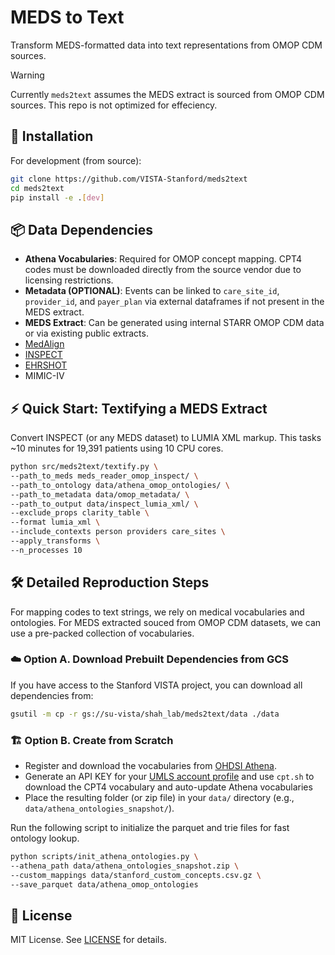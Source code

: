 # MEDS to Text
Transform MEDS-formatted data into text representations from OMOP CDM sources.

> [!WARNING]
> Currently `meds2text` assumes the MEDS extract is sourced from OMOP CDM sources.
> This repo is not optimized for effeciency. 

## 🚀 Installation

For development (from source):

```bash
git clone https://github.com/VISTA-Stanford/meds2text
cd meds2text
pip install -e .[dev]
```

## 📦 Data Dependencies

- **Athena Vocabularies**: Required for OMOP concept mapping. CPT4 codes must be downloaded directly from the source vendor due to licensing restrictions.
- **Metadata (OPTIONAL)**: Events can be linked to `care_site_id`, `provider_id`, and `payer_plan` via external dataframes if not present in the MEDS extract.
- **MEDS Extract**: Can be generated using internal STARR OMOP CDM data or via existing public extracts.
 - [MedAlign](https://stanford.redivis.com/datasets/48nr-frxd97exb)
 - [INSPECT](https://stanford.redivis.com/datasets/dzc6-9jyt6gapt)
 - [EHRSHOT](https://stanford.redivis.com/datasets/53gc-8rhx41kgt)
 - MIMIC-IV 	

## ⚡ Quick Start: Textifying a MEDS Extract

Convert INSPECT (or any MEDS dataset) to LUMIA XML markup. This tasks ~10 minutes for 19,391 patients using 10 CPU cores.

```bash
python src/meds2text/textify.py \
--path_to_meds meds_reader_omop_inspect/ \
--path_to_ontology data/athena_omop_ontologies/ \
--path_to_metadata data/omop_metadata/ \
--path_to_output data/inspect_lumia_xml/ \
--exclude_props clarity_table \
--format lumia_xml \
--include_contexts person providers care_sites \
--apply_transforms \
--n_processes 10 
```

## 🛠️ Detailed Reproduction Steps

For mapping codes to text strings, we rely on medical vocabularies and ontologies. For MEDS extracted souced from OMOP CDM datasets, we can use a pre-packed collection of vocabularies.

### ☁️ Option A. Download Prebuilt Dependencies from GCS

If you have access to the Stanford VISTA project, you can download all dependencies from:

```bash
gsutil -m cp -r gs://su-vista/shah_lab/meds2text/data ./data
```

### 🏗️ Option B. Create from Scratch

- Register and download the vocabularies from [OHDSI Athena](https://athena.ohdsi.org/vocabulary/list).
- Generate an API KEY for your [UMLS account profile](https://uts.nlm.nih.gov/uts.html#profile) and use `cpt.sh` to download the CPT4 vocabulary and auto-update Athena vocabularies
- Place the resulting folder (or zip file) in your `data/` directory (e.g., `data/athena_ontologies_snapshot/`).

Run the following script to initialize the parquet and trie files for fast ontology lookup.

```bash
python scripts/init_athena_ontologies.py \
--athena_path data/athena_ontologies_snapshot.zip \
--custom_mappings data/stanford_custom_concepts.csv.gz \
--save_parquet data/athena_omop_ontologies
```

## 📄 License

MIT License. See [LICENSE](LICENSE) for details.



